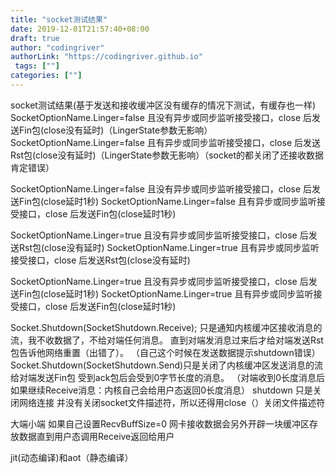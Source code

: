 ```yaml
---
title: "socket测试结果"
date: 2019-12-01T21:57:40+08:00
draft: true
author: "codingriver"
authorLink: "https://codingriver.github.io"
 tags: [""]
categories: [""]
---
```


<!--more-->

socket测试结果(基于发送和接收缓冲区没有缓存的情况下测试，有缓存也一样)
SocketOptionName.Linger=false 且没有异步或同步监听接受接口，close 后发送Fin包(close没有延时)（LingerState参数无影响）
SocketOptionName.Linger=false 且有异步或同步监听接受接口，close 后发送Rst包(close没有延时)（LingerState参数无影响）（socket的都关闭了还接收数据肯定错误）

SocketOptionName.Linger=false 且没有异步或同步监听接受接口，close 后发送Fin包(close延时1秒)
SocketOptionName.Linger=false 且有异步或同步监听接受接口，close 后发送Fin包(close延时1秒)

SocketOptionName.Linger=true 且没有异步或同步监听接受接口，close 后发送Rst包(close没有延时)
SocketOptionName.Linger=true 且有异步或同步监听接受接口，close 后发送Rst包(close没有延时)

SocketOptionName.Linger=true 且没有异步或同步监听接受接口，close 后发送Fin包(close延时1秒)
SocketOptionName.Linger=true 且有异步或同步监听接受接口，close 后发送Fin包(close延时1秒)


Socket.Shutdown(SocketShutdown.Receive); 只是通知内核缓冲区接收消息的流，我不收数据了，不给对端任何消息。
直到对端发消息过来后才给对端发送Rst包告诉他网络重置（出错了）。 （自己这个时候在发送数据提示shutdown错误）
Socket.Shutdown(SocketShutdown.Send)只是关闭了内核缓冲区发送消息的流 给对端发送Fin包 受到ack包后会受到0字节长度的消息。
（对端收到0长度消息后如果继续Receive消息：内核自己会给用户态返回0长度消息）
shutdown 只是关闭网络连接 并没有关闭socket文件描述符，所以还得用close（）关闭文件描述符



大端小端
如果自己设置RecvBuffSize=0 网卡接收数据会另外开辟一块缓冲区存放数据直到用户态调用Receive返回给用户

jit(动态编译)和aot（静态编译）